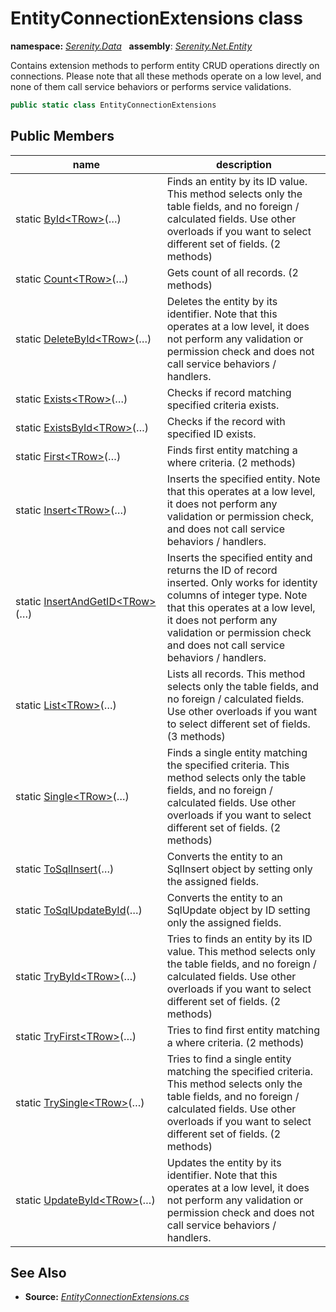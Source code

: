# EntityConnectionExtensions class
**namespace:** *[Serenity.Data](../README.md#serenity.data-namespace)*   **assembly**: *[Serenity.Net.Entity](../README.md)*

Contains extension methods to perform entity CRUD operations directly on connections. Please note that all these methods operate on a low level, and none of them call service behaviors or performs service validations.

```csharp
public static class EntityConnectionExtensions
```

## Public Members

| name | description |
| --- | --- |
| static [ById&lt;TRow&gt;](EntityConnectionExtensions/ById.md)(…) | Finds an entity by its ID value. This method selects only the table fields, and no foreign / calculated fields. Use other overloads if you want to select different set of fields. (2 methods) |
| static [Count&lt;TRow&gt;](EntityConnectionExtensions/Count.md)(…) | Gets count of all records. (2 methods) |
| static [DeleteById&lt;TRow&gt;](EntityConnectionExtensions/DeleteById.md)(…) | Deletes the entity by its identifier. Note that this operates at a low level, it does not perform any validation or permission check and does not call service behaviors / handlers. |
| static [Exists&lt;TRow&gt;](EntityConnectionExtensions/Exists.md)(…) | Checks if record matching specified criteria exists. |
| static [ExistsById&lt;TRow&gt;](EntityConnectionExtensions/ExistsById.md)(…) | Checks if the record with specified ID exists. |
| static [First&lt;TRow&gt;](EntityConnectionExtensions/First.md)(…) | Finds first entity matching a where criteria. (2 methods) |
| static [Insert&lt;TRow&gt;](EntityConnectionExtensions/Insert.md)(…) | Inserts the specified entity. Note that this operates at a low level, it does not perform any validation or permission check, and does not call service behaviors / handlers. |
| static [InsertAndGetID&lt;TRow&gt;](EntityConnectionExtensions/InsertAndGetID.md)(…) | Inserts the specified entity and returns the ID of record inserted. Only works for identity columns of integer type. Note that this operates at a low level, it does not perform any validation or permission check and does not call service behaviors / handlers. |
| static [List&lt;TRow&gt;](EntityConnectionExtensions/List.md)(…) | Lists all records. This method selects only the table fields, and no foreign / calculated fields. Use other overloads if you want to select different set of fields. (3 methods) |
| static [Single&lt;TRow&gt;](EntityConnectionExtensions/Single.md)(…) | Finds a single entity matching the specified criteria. This method selects only the table fields, and no foreign / calculated fields. Use other overloads if you want to select different set of fields. (2 methods) |
| static [ToSqlInsert](EntityConnectionExtensions/ToSqlInsert.md)(…) | Converts the entity to an SqlInsert object by setting only the assigned fields. |
| static [ToSqlUpdateById](EntityConnectionExtensions/ToSqlUpdateById.md)(…) | Converts the entity to an SqlUpdate object by ID setting only the assigned fields. |
| static [TryById&lt;TRow&gt;](EntityConnectionExtensions/TryById.md)(…) | Tries to finds an entity by its ID value. This method selects only the table fields, and no foreign / calculated fields. Use other overloads if you want to select different set of fields. (2 methods) |
| static [TryFirst&lt;TRow&gt;](EntityConnectionExtensions/TryFirst.md)(…) | Tries to find first entity matching a where criteria. (2 methods) |
| static [TrySingle&lt;TRow&gt;](EntityConnectionExtensions/TrySingle.md)(…) | Tries to find a single entity matching the specified criteria. This method selects only the table fields, and no foreign / calculated fields. Use other overloads if you want to select different set of fields. (2 methods) |
| static [UpdateById&lt;TRow&gt;](EntityConnectionExtensions/UpdateById.md)(…) | Updates the entity by its identifier. Note that this operates at a low level, it does not perform any validation or permission check and does not call service behaviors / handlers. |

## See Also

* **Source:** *[EntityConnectionExtensions.cs](https://github.com/serenity-is/Serenity/blob/master/src/Serenity.Net.Entity/Extensions/EntityConnectionExtensions.cs)*